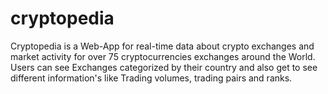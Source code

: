 # cryptopedia
Cryptopedia is a Web-App for real-time data about crypto exchanges and market activity for over 75 cryptocurrencies exchanges around the World. Users can see Exchanges categorized by their country and also get to see different information's like Trading volumes, trading pairs and ranks.
